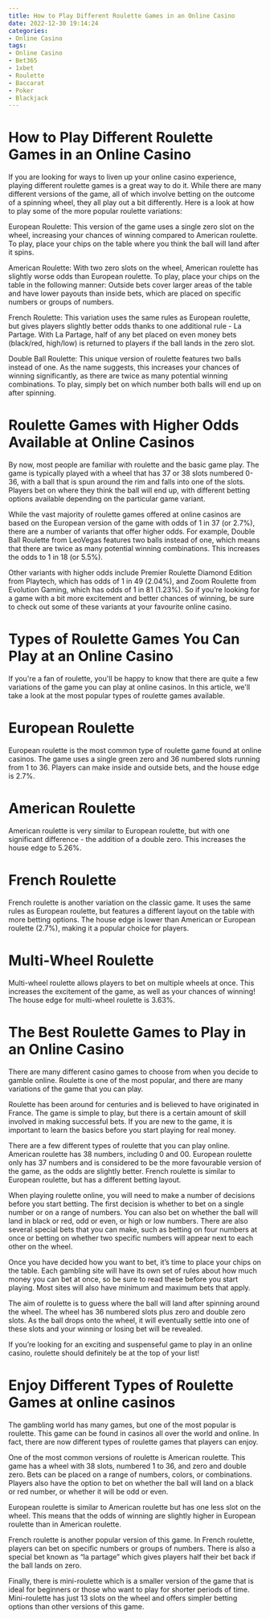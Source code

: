 ```yaml
---
title: How to Play Different Roulette Games in an Online Casino 
date: 2022-12-30 19:14:24
categories:
- Online Casino
tags:
- Online Casino
- Bet365
- 1xbet
- Roulette
- Baccarat
- Poker
- Blackjack
---
```



#  How to Play Different Roulette Games in an Online Casino 

If you are looking for ways to liven up your online casino experience, playing different roulette games is a great way to do it. While there are many different versions of the game, all of which involve betting on the outcome of a spinning wheel, they all play out a bit differently. Here is a look at how to play some of the more popular roulette variations:

European Roulette: This version of the game uses a single zero slot on the wheel, increasing your chances of winning compared to American roulette. To play, place your chips on the table where you think the ball will land after it spins.

American Roulette: With two zero slots on the wheel, American roulette has slightly worse odds than European roulette. To play, place your chips on the table in the following manner: Outside bets cover larger areas of the table and have lower payouts than inside bets, which are placed on specific numbers or groups of numbers.

French Roulette: This variation uses the same rules as European roulette, but gives players slightly better odds thanks to one additional rule - La Partage. With La Partage, half of any bet placed on even money bets (black/red, high/low) is returned to players if the ball lands in the zero slot.

Double Ball Roulette: This unique version of roulette features two balls instead of one. As the name suggests, this increases your chances of winning significantly, as there are twice as many potential winning combinations. To play, simply bet on which number both balls will end up on after spinning.

#  Roulette Games with Higher Odds Available at Online Casinos 

By now, most people are familiar with roulette and the basic game play. The game is typically played with a wheel that has 37 or 38 slots numbered 0-36, with a ball that is spun around the rim and falls into one of the slots. Players bet on where they think the ball will end up, with different betting options available depending on the particular game variant.

While the vast majority of roulette games offered at online casinos are based on the European version of the game with odds of 1 in 37 (or 2.7%), there are a number of variants that offer higher odds. For example, Double Ball Roulette from LeoVegas features two balls instead of one, which means that there are twice as many potential winning combinations. This increases the odds to 1 in 18 (or 5.5%).

Other variants with higher odds include Premier Roulette Diamond Edition from Playtech, which has odds of 1 in 49 (2.04%), and Zoom Roulette from Evolution Gaming, which has odds of 1 in 81 (1.23%). So if you’re looking for a game with a bit more excitement and better chances of winning, be sure to check out some of these variants at your favourite online casino.

#  Types of Roulette Games You Can Play at an Online Casino 

If you're a fan of roulette, you'll be happy to know that there are quite a few variations of the game you can play at online casinos. In this article, we'll take a look at the most popular types of roulette games available.

# European Roulette 

European roulette is the most common type of roulette game found at online casinos. The game uses a single green zero and 36 numbered slots running from 1 to 36. Players can make inside and outside bets, and the house edge is 2.7%.

# American Roulette 

American roulette is very similar to European roulette, but with one significant difference - the addition of a double zero. This increases the house edge to 5.26%.

# French Roulette 

French roulette is another variation on the classic game. It uses the same rules as European roulette, but features a different layout on the table with more betting options. The house edge is lower than American or European roulette (2.7%), making it a popular choice for players.

# Multi-Wheel Roulette 

Multi-wheel roulette allows players to bet on multiple wheels at once. This increases the excitement of the game, as well as your chances of winning! The house edge for multi-wheel roulette is 3.63%.

#  The Best Roulette Games to Play in an Online Casino 

There are many different casino games to choose from when you decide to gamble online. Roulette is one of the most popular, and there are many variations of the game that you can play.

Roulette has been around for centuries and is believed to have originated in France. The game is simple to play, but there is a certain amount of skill involved in making successful bets. If you are new to the game, it is important to learn the basics before you start playing for real money.

There are a few different types of roulette that you can play online. American roulette has 38 numbers, including 0 and 00. European roulette only has 37 numbers and is considered to be the more favourable version of the game, as the odds are slightly better. French roulette is similar to European roulette, but has a different betting layout.

When playing roulette online, you will need to make a number of decisions before you start betting. The first decision is whether to bet on a single number or on a range of numbers. You can also bet on whether the ball will land in black or red, odd or even, or high or low numbers. There are also several special bets that you can make, such as betting on four numbers at once or betting on whether two specific numbers will appear next to each other on the wheel.

Once you have decided how you want to bet, it’s time to place your chips on the table. Each gambling site will have its own set of rules about how much money you can bet at once, so be sure to read these before you start playing. Most sites will also have minimum and maximum bets that apply.

The aim of roulette is to guess where the ball will land after spinning around the wheel. The wheel has 36 numbered slots plus zero and double zero slots. As the ball drops onto the wheel, it will eventually settle into one of these slots and your winning or losing bet will be revealed.

If you’re looking for an exciting and suspenseful game to play in an online casino, roulette should definitely be at the top of your list!

#  Enjoy Different Types of Roulette Games at online casinos

The gambling world has many games, but one of the most popular is roulette. This game can be found in casinos all over the world and online. In fact, there are now different types of roulette games that players can enjoy.

One of the most common versions of roulette is American roulette. This game has a wheel with 38 slots, numbered 1 to 36, and zero and double zero. Bets can be placed on a range of numbers, colors, or combinations. Players also have the option to bet on whether the ball will land on a black or red number, or whether it will be odd or even.

European roulette is similar to American roulette but has one less slot on the wheel. This means that the odds of winning are slightly higher in European roulette than in American roulette.

French roulette is another popular version of this game. In French roulette, players can bet on specific numbers or groups of numbers. There is also a special bet known as “la partage” which gives players half their bet back if the ball lands on zero.

Finally, there is mini-roulette which is a smaller version of the game that is ideal for beginners or those who want to play for shorter periods of time. Mini-roulette has just 13 slots on the wheel and offers simpler betting options than other versions of this game.